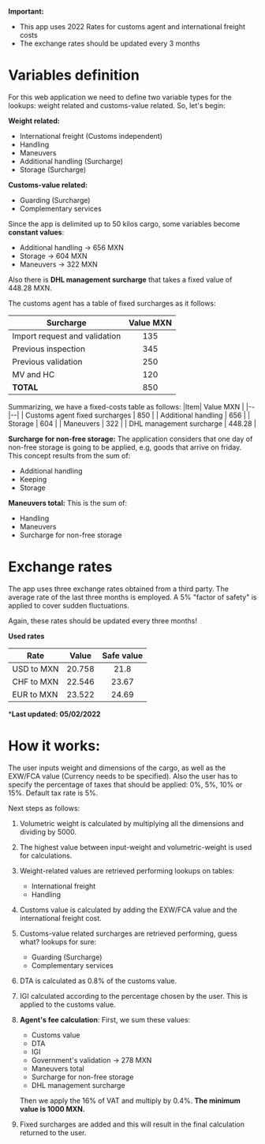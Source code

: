 **Important:**
 - This app uses 2022 Rates for customs agent and international freight costs
 - The exchange rates should be updated every 3 months

# Variables definition
For this web application we need to define two variable types for the lookups: weight related and customs-value related. So, let's begin:

 **Weight related:**
 - International freight (Customs independent)
 - Handling
 - Maneuvers
 - Additional handling (Surcharge)
 - Storage (Surcharge)
 
**Customs-value related:**
 - Guarding (Surcharge)
 - Complementary services
  
  Since the app is delimited up to 50 kilos cargo, some variables become **constant values**:
 - Additional handling -> 656 MXN
 - Storage -> 604 MXN
 - Maneuvers -> 322 MXN
 
 Also there is **DHL management surcharge**  that takes a fixed value of 448.28 MXN.

The customs agent has a table of fixed surcharges as it follows:

|Surcharge| Value MXN  |
|--|:--:|
| Import request and validation |135 |
|Previous inspection|345|
|Previous validation|250 |
|MV and HC|120|
|**TOTAL**|850|

Summarizing, we have a fixed-costs table as follows:
|Item| Value MXN |
|--|--|
| Customs agent fixed surcharges | 850 |
| Additional handling | 656 |
| Storage  | 604 |
| Maneuvers  | 322 |
| DHL management surcharge | 448.28 |

**Surcharge for non-free storage:**
The application considers that one day of non-free storage is going to be applied, e.g, goods that arrive on friday. This concept results from the sum of:

 - Additional handling
 - Keeping
 - Storage

**Maneuvers total:**
This is the sum of:

 - Handling
 - Maneuvers
 - Surcharge for non-free storage

# Exchange rates

The app uses three exchange rates obtained from a third party. The average rate of the last three months is employed. A 5% "factor of safety" is applied to cover sudden fluctuations.

 Again, these rates should be updated every three months!

**Used rates**

| Rate | Value | Safe value |
|------|:-------:|:------------:|
| USD to MXN | 20.758  |21.8  |
| CHF to MXN | 22.546  |23.67 |
| EUR to MXN | 23.522  |24.69 |

***Last updated: 05/02/2022**


# How it works:

The user inputs weight and dimensions of the cargo, as well as the EXW/FCA value (Currency needs to be specified). Also the user has to specify the percentage of taxes that should be applied: 0%, 5%, 10% or 15%. Default tax rate is 5%.

 Next steps as follows:

 1. Volumetric weight is calculated by multiplying all the dimensions and dividing by 5000.
 
 2. The highest value between input-weight and volumetric-weight is used for calculations. 

 3. Weight-related values are retrieved performing lookups on tables:

	 - International freight
	 - Handling
	 
 4. Customs value is calculated by adding the EXW/FCA value and the international freight cost.

 5. Customs-value related surcharges are retrieved performing, guess what? lookups for sure:
	 - Guarding (Surcharge)
	 - Complementary services

 6. DTA is calculated as 0.8% of the customs value.

 7. IGI calculated according to the percentage chosen by the user. This is applied to the customs value.

 8. **Agent's fee calculation**:
 First, we sum these values:
 
	 - Customs value
	 - DTA
	 - IGI
	 - Government's validation -> 278 MXN
	 - Maneuvers total
	 - Surcharge for non-free storage
	 - DHL management surcharge

	Then we apply the 16% of VAT and multiply by 0.4%. **The minimum value is 1000 MXN.**
	
9. Fixed surcharges are added and this will result in the final calculation returned to the user.
